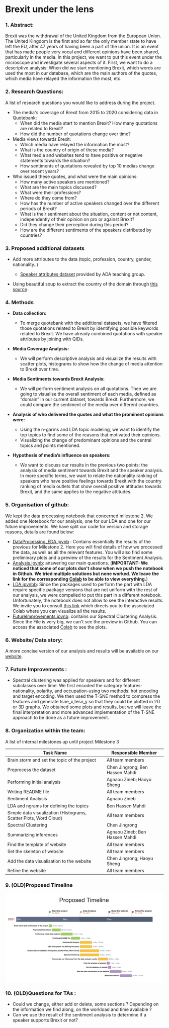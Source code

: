 # Brexit under the lens

### 1. Abstract:

Brexit was the withdrawal of the United Kingdom from the European Union. The United Kingdom is the first and so far the only member state to have left the EU, after 47 years of having been a part of the union. It is an event that has made people very vocal and different opinions have been shared, particularly in the media. In this project, we want to put this event under the microscope and investigate several aspects of it. First, we want to do a descriptive analysis: When did we start mentioning Brexit, which words are used the most in our database, which are the main authors of the quotes, which media have relayed the information the most, etc. 

### 2. Research Questions: 
A list of research questions you would like to address during the project.
- The media's coverage of Brexit from 2015 to 2020 considering data in Quotebank:
	- When did the media start to mention Brexit? How many quotations are related to Brexit? 
	- How did the number of quotations change over time?
- Media views towards Brexit:
	- Which media have relayed the information the most? 
	- What is the country of origin of these media? 
	- What media and websites tend to have positive or negative statements towards the situation? 
	- How sentiments of quotations revealed by top 10 medias change over recent years?
- Who issued these quotes, and what were the main opinions:
	- How many active speakers are mentioned? 
	- What are the main topics discussed? 
	- What were their professions? 
	- Where do they come from? 
	- How has the number of active speakers changed over the different periods of Brexit? 
	- What is their sentiment about the situation, content or not content, independently of their opinion on pro or against Brexit?  
	- Did they change their perception during this period? 
	- How are the different sentiments of the speakers distributed by countries?

### 3. Proposed additional datasets 

- Add more attributes to the data (topic, profession, country, gender, nationality..)

	- [Speaker attributes dataset](https://drive.google.com/drive/folders/1VAFHacZFh0oxSxilgNByb1nlNsqznUf0) provided by ADA teaching group. 
- Using beautiful soup to extract the country of the domain through [this source](https://icannwiki.org/Country_code_top-level_domain) .

### 4. Methods 

- **Data collection:**
	- To merge quotebank with the additional datasets, we have filtered those quotations related to Brexit by identifying possible keywords related to Brexit. We have already combined quotations with speaker attributes by joining with QIDs. 

- **Media Coverage Analysis:**
 	 - We will perform descriptive analysis and visualize the results with scatter plots, histograms to show how the change of media attention to Brexit over time.

- **Media Sentiments towards Brexit Analysis:**
	-  We will perform sentiment analysis on all quotations. Then we are going to visualise the overall sentiment of each media, defined as “domain” in our current dataset, towards Brexit. Furthermore, we could compare the sentiment of the media over different countries.
	
- **Analysis of who delivered the quotes and what the prominent opinions were:**
	-  Using the n-garms and LDA topic modeling, we want to identify the top topics to find some of the reasons that motivated their opinions. 
	-  Visualizing the change of predominant opinions and the central topics and points mentioned.
	
-  **Hypothesis of media’s influence on speakers:**
	- We want to discuss our results in the previous two points: the analysis of media sentiment towards Brexit and the speaker analysis. In more specific terms, we want to relate the nationality ranking of speakers who have positive feelings towards Brexit with the country ranking of media outlets that show overall positive attitudes towards Brexit, and the same applies to the negative attitudes.

### 5. Organisation of github:
 We kept the data processing notebook that concerned milestone 2. We added one Notebook for our analysis, one for our LDA and one for our future improvements. We have split our code for version and storage reasons, details are found below:

- [DataProcessing_EDA.ipynb](https://github.com/epfl-ada/ada-2021-project-top-spot/blob/main/DataProcessing_EDA.ipynb) : Contains essentially the results of the previous for Milestone 2.  Here you will find details of how we processed the data, as well as all the relevant features. You will also find some preliminary plots and a preview of the results for the Sentiment Analysis.
- [Analysis.ipynb](https://github.com/epfl-ada/ada-2021-project-top-spot/blob/main/Analysis.ipynb): answering our main questions. (**IMPORTANT: We noticed that some of our plots don't show when we push the notebook in Github. We tried multiple solutions but none worked. We leave the link for the corresponding [Colab](https://colab.research.google.com/drive/1IN2W6JjqF-x_RCY27lZajGS-ArtcQ0DP?usp=sharing) to be able to view everything.**)
- [LDA.ipynbb](https://github.com/epfl-ada/ada-2021-project-top-spot/blob/main/LDA.ipynb): Since the packages used to perform the part with LDA require specific package versions that are not uniform with the rest of our analysis, we were compelled to put this part in a different notebook. Unfortunately, the notebook does not allow to see the interactive results. We invite you to consult [this link]( https://colab.research.google.com/drive/17yDMfJ9TAXIvVnlL3YPpR7tRVn-bxfjf#scrollTo=e852b175) which directs you to the associated Colab where you can visualize all the results. 
- [FutureImprovements.ipynb](https://github.com/epfl-ada/ada-2021-project-top-spot/blob/main/FutureImprovements.ipynb): contains our Spectral Clustering Analysis. Since the File is very big, we can't see the preview in Github. You can access the associated [Colab](https://colab.research.google.com/drive/1PC8Ht0AmwjlDcsgtEIF9JuQ_wKUaDEJn?usp=sharing) to see the plots. 

### 6. Website/ Data story:
A more concise version of our analysis and results will be available on our [website](https://irenesheng97.github.io/brexitquote.github.io/).  


### 7. Future Improvements :
-  Spectral clustering was applied for speakers and for different subclasses over time.  We first encoded the category features-nationality, polarity, and occupation-using two methods: hot encoding and target encoding. We then used the T-SNE method to compress the features and generate tsne_x,tesn_y so that they could be plotted in 2D or 3D graphs. We obtained some plots and results, but we will leave the final interpretation and more advanced implementation of the T-SNE approach to be done as a future improvement.

### 8. Organization within the team:
A list of internal milestones up until project Milestone 3

| Task Name                                                    | Responsible  Member                                          |
| ------------------------------------------------------------ | ------------------------------------------------------------ |
| Brain storm and set the topic of the project                 | All team members                                             |
| Preprocess the dataset                                       | Chen Jingrong; Ben Hassen Mahdi                              |
| Performing initial analysis                                  | Agnaou Zineb; Haoyu Sheng                                    |
| Writing README file                                          | All team members                                             |
| Sentiment Analysis                                           | Agnaou Zineb                                             |
| LDA and ngrams for defining the topics                       | Ben Hassen Mahdi                                              |
| Simple data visualization  (Histograms, Scatter Plots, Word Cloud) | All team members                                           |
| Spectral Clustering                                          | Chen Jingrong                                                  |
| Summarizing inferences                                       | Agnaou Zineb; Ben Hassen Mahdi                                            |
| Find the template of website                                 | All team members                                             |
| Set the skeleton of website                                  | All team members                                             |
| Add the data visualisation to the website                    | Chen Jingrong; Haoyu Sheng                                    |
| Refine the website                                           | All team members                                             |


### 9. (OLD)Proposed Timeline
![alt text](https://github.com/epfl-ada/ada-2021-project-top-spot/blob/main/img/proposed_timeline.png)

### 10. (OLD)Questions for TAs :
- Could we change, either add or delete, some sections ? Depending on the information we find along,  on the workload and time available ?
- Can we use the result of the sentiment analysis to determine if a speaker supports Brexit or not?

